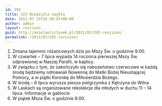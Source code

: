 ```yaml
---
id: 293
title: XIV Niedziela zwykła
date: 2011-07-15T16:30:47+00:00
author: admin
layout: revision
guid: http://anielaolsztynek.pl/2011/07/292-revision/
permalink: /2011/07/292-revision/
---
```

  1. Zmiana tajemnic różańcowych dziś po Mszy Św. o godzinie 9:00.
  2. W czwartek &#8211; 7 lipca wypada 14 rocznica pierwszej Mszy Św. odprawionej w Naszej Parafii, w kaplicy.
  3. W związku z tym, że zakończyło się nabożeństwo czerwcowe w każdą środę będziemy odmawiali Nowennę do Matki Bożej Nieustającej Pomocy, a w piątki Koronkę do Miłosierdzia Bożego.
  4. W środę &#8211; 6 lipca wyrusza piesza pielgrzymka z Kętrzyna do Wilna
  5. W Laskach są organizowane rekolekcje dla młodych w duchu 11 &#8211; 14 lipca. Informacje w gablocie
  6. W piątek Msza Św. o godzinie 8:00.